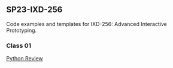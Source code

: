 ## SP23-IXD-256

Code examples and templates for IXD-256: Advanced Interactive Prototyping.

### Class 01  

[Python Review](class01/python-review.md)  

